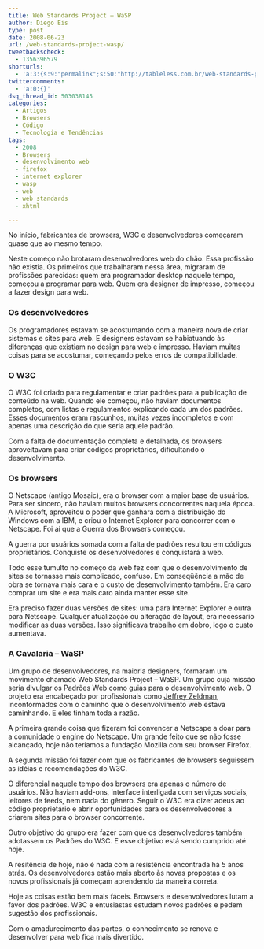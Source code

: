 ```yaml
---
title: Web Standards Project – WaSP
author: Diego Eis
type: post
date: 2008-06-23
url: /web-standards-project-wasp/
tweetbackscheck:
  - 1356396579
shorturls:
  - 'a:3:{s:9:"permalink";s:50:"http://tableless.com.br/web-standards-project-wasp";s:7:"tinyurl";s:26:"http://tinyurl.com/3mb7gzw";s:4:"isgd";s:19:"http://is.gd/upUL3Q";}'
twittercomments:
  - 'a:0:{}'
dsq_thread_id: 503038145
categories:
  - Artigos
  - Browsers
  - Código
  - Tecnologia e Tendências
tags:
  - 2008
  - Browsers
  - desenvolvimento web
  - firefox
  - internet explorer
  - wasp
  - web
  - web standards
  - xhtml

---
```

No início, fabricantes de browsers, W3C e desenvolvedores começaram quase que ao mesmo tempo.

Neste começo não brotaram desenvolvedores web do chão. Essa profissão não existia. Os primeiros que trabalharam nessa área, migraram de profissões parecidas: quem era programador desktop naquele tempo, começou a programar para web. Quem era designer de impresso, começou a fazer design para web.<!--more-->

### Os desenvolvedores

Os programadores estavam se acostumando com a maneira nova de criar sistemas e sites para web. E designers estavam se habiatuando às diferenças que existiam no design para web e impresso. Haviam muitas coisas para se acostumar, começando pelos erros de compatibilidade.

### O W3C

O W3C foi criado para regulamentar e criar padrões para a publicação de conteúdo na web. Quando ele começou, não haviam documentos completos, com listas e regulamentos explicando cada um dos padrões. Esses documentos eram rascunhos, muitas vezes incompletos e com apenas uma descrição do que seria aquele padrão.

Com a falta de documentação completa e detalhada, os browsers aproveitavam para criar códigos proprietários, dificultando o desenvolvimento.

### Os browsers

O Netscape (antigo Mosaic), era o browser com a maior base de usuários. Para ser sincero, não haviam muitos browsers concorrentes naquela época. A Microsoft, aproveitou o poder que ganhara com a distribuição do Windows com a IBM, e criou o Internet Explorer para concorrer com o Netscape. Foi aí que a Guerra dos Browsers começou.

A guerra por usuários somada com a falta de padrões resultou em códigos proprietários. Conquiste os desenvolvedores e conquistará a web.

Todo esse tumulto no começo da web fez com que o desenvolvimento de sites se tornasse mais complicado, confuso. Em conseqüência a mão de obra se tornava mais cara e o custo de desenvolvimento também. Era caro comprar um site e era mais caro ainda manter esse site.
  
Era preciso fazer duas versões de sites: uma para Internet Explorer e outra para Netscape. Qualquer atualização ou alteração de layout, era necessário modificar as duas versões. Isso significava trabalho em dobro, logo o custo aumentava.

### A Cavalaria &#8211; WaSP

Um grupo de desenvolvedores, na maioria designers, formaram um movimento chamado Web Standards Project – WaSP. Um grupo cuja missão seria divulgar os Padrões Web como guias para o desenvolvimento web. O projeto era encabeçado por profissionais como [Jeffrey Zeldman][1], inconformados com o caminho que o desenvolvimento web estava caminhando. E eles tinham toda a razão.

A primeira grande coisa que fizeram foi convencer a Netscape a doar para a comunidade o engine do Netscape. Um grande feito que se não fosse alcançado, hoje não teríamos a fundação Mozilla com seu browser Firefox.

A segunda missão foi fazer com que os fabricantes de browsers seguissem as idéias e recomendações do W3C.
  
O diferencial naquele tempo dos browsers era apenas o número de usuários. Não haviam add-ons, interface interligada com serviços sociais, leitores de feeds, nem nada do gênero. Seguir o W3C era dizer adeus ao código proprietário e abrir oportunidades para os desenvolvedores a criarem sites para o browser concorrente.

Outro objetivo do grupo era fazer com que os desenvolvedores também adotassem os Padrões do W3C. E esse objetivo está sendo cumprido até hoje.
  
A resitência de hoje, não é nada com a resistência encontrada há 5 anos atrás. Os desenvolvedores estão mais aberto às novas propostas e os novos profissionais já começam aprendendo da maneira correta.

Hoje as coisas estão bem mais fáceis. Browsers e desenvolvedores lutam a favor dos padrões. W3C e entusiastas estudam novos padrões e pedem sugestão dos profissionais.
  
Com o amadurecimento das partes, o conhecimento se renova e desenvolver para web fica mais divertido.

 [1]: http://zeldman.com